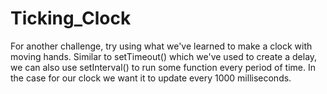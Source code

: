 # Ticking_Clock

For another challenge, try using what we've learned to make a clock with moving hands. Similar to setTimeout() which we've used to create a delay, we can also use setInterval() to run some function every period of time. In the case for our clock we want it to update every 1000 milliseconds.
